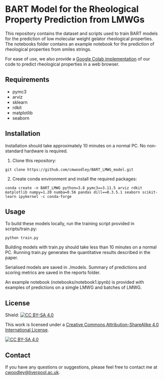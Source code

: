 # BART Model for the Rheological Property Prediction from LMWGs

This repository contains the dataset and scripts used to train BART models for the prediction of low molecular weight gelator rheological properties. The notebooks folder contains an example notebook for the prediction of rheological properties from smiles strings.

For ease of use, we also provide a [Google Colab implementation](https://colab.research.google.com/github/cmwoodley/BART_LMWG_model/blob/master/notebooks/BART_LMWG.ipynb) of our code to predict rheological properties in a web browser.

## Requirements
- pymc3
- arviz
- sklearn
- rdkit
- matplotlib
- seaborn

## Installation

Installation should take approximately 10 minutes on a normal PC. No non-standard hardware is required.

1. Clone this repository:
```
git clone https://github.com/cmwoodley/BART_LMWG_model.git
```
2. Create conda environment and install the required packages:
```
conda create -n BART_LMWG python=3.8 pymc3==3.11.5 arviz rdkit matplotlib numpy=1.20 numba=0.56 pandas dill==0.3.5.1 seaborn scikit-learn ipykernel -c conda-forge
```

## Usage

To build these models locally, run the training script provided in scripts/train.py:
```
python train.py
```

Building models with train.py should take less than 10 minutes on a normal PC. Running train.py generates the quantitative results described in the paper.

Serialised models are saved in ./models. Summary of predictions and scoring metrics are saved in the reports folder.

An example notebook (notebooks/notebook1.ipynb) is provided with examples of predictions on a simgle LMWG and batches of LMWG.

## License

Shield: [![CC BY-SA 4.0][cc-by-sa-shield]][cc-by-sa]

This work is licensed under a
[Creative Commons Attribution-ShareAlike 4.0 International License][cc-by-sa].

[![CC BY-SA 4.0][cc-by-sa-image]][cc-by-sa]

[cc-by-sa]: http://creativecommons.org/licenses/by-sa/4.0/
[cc-by-sa-image]: https://licensebuttons.net/l/by-sa/4.0/88x31.png
[cc-by-sa-shield]: https://img.shields.io/badge/License-CC%20BY--SA%204.0-lightgrey.svg

## Contact
If you have any questions or suggestions, please feel free to contact me at cwoodley@liverpool.ac.uk.
